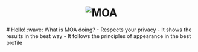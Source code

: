 
<h1 align="center">
  <img src="https://raw.githubusercontent.com/mehr32/test-fils/main/logo-col%20or.png" alt="MOA">
</h1>
# Hello! :wave:  What is MOA doing?
- Respects your privacy
- It shows the results in the best way
- It follows the principles of appearance in the best profile

